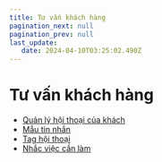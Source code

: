 ```yaml
---
title: Tư vấn khách hàng
pagination_next: null
pagination_prev: null
last_update:
   date: 2024-04-10T03:25:02.490Z
---
```

# Tư vấn khách hàng
* [Quản lý hội thoại của khách](./30-tu-van-khach-hang/1.-quan-ly-hoi-thoai-cua-khach.md)
* [Mẫu tin nhắn](./30-tu-van-khach-hang/2.-mau-tin-nhan.md)
* [Tag hội thoại](./30-tu-van-khach-hang/3.-tag-hoi-thoai.md)
* [Nhắc việc cần làm](./30-tu-van-khach-hang/5.-nhac-viec-can-lam.md)
